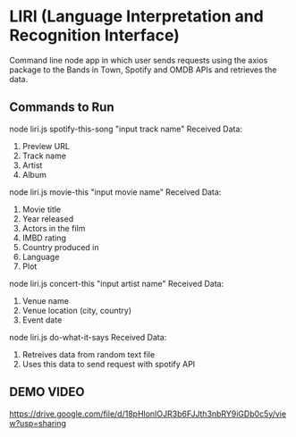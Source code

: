 # LIRI (Language Interpretation and Recognition Interface)

Command line node app in which user sends requests using the axios package to the Bands in Town, Spotify and OMDB APIs and retrieves the data.

## Commands to Run

node liri.js spotify-this-song "input track name"
Received Data:
1. Preview URL
2. Track name
3. Artist
4. Album

node liri.js movie-this "input movie name"
Received Data:
1. Movie title
2. Year released
3. Actors in the film
4. IMBD rating
5. Country produced in
6. Language
7. Plot

node liri.js concert-this "input artist name"
Received Data:
1. Venue name
2. Venue location (city, country)
3. Event date

node liri.js do-what-it-says
Received Data:
1. Retreives data from random text file
2. Uses this data to send request with spotify API

## DEMO VIDEO

https://drive.google.com/file/d/18pHlonIOJR3b6FJJth3nbRY9iGDb0c5y/view?usp=sharing
